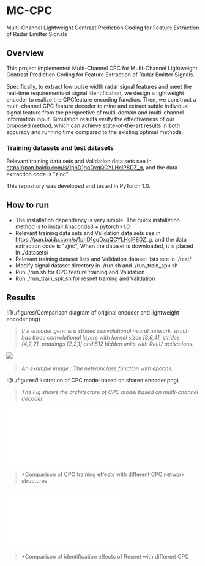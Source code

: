 # MC-CPC
Multi-Channel Lightweight Contrast Prediction Coding for Feature Extraction of Radar Emitter Signals

## Overview

This project implemented Multi-Channel CPC for Multi-Channel Lightweight Contrast Prediction Coding for Feature Extraction of Radar Emitter Signals. 

Specifically, to extract low pulse width radar signal features and meet the real-time requirements of signal identification, we design a lightweight 
encoder to realize the CPCfeature encoding function. Then, we construct a multi-channel CPC feature decoder to mine and extract subtle individual signal
 feature from the perspective of multi-domain and multi-channel information input. Simulation results verify the effectiveness of our proposed method, 
 which can achieve state-of-the-art results in both accuracy and running time compared to the existing optimal methods.

### Training datasets and test datasets

Relevant training data sets and Validation data sets see in https://pan.baidu.com/s/1phD1gqDxqQCYLHclP8DZ_g, and the data extraction code is "zjnc"


This repository was developed and tested in PyTorch 1.0.

## How to run

- The installation dependency is very simple. The quick installation method is to install Anaconda3 + pytorch>1.0
- Relevant training data sets and Validation data sets see in https://pan.baidu.com/s/1phD1gqDxqQCYLHclP8DZ_g, and the data extraction code is "zjnc", When the dataset is downloaded, it is placed in ./datasets/
- Relevant training dataset lists and Validation dataset lists see in ./test/
- Modify signal dataset directory in ./run.sh and ./run_train_spk.sh
- Run ./run.sh for CPC feature training and Validation
- Run ./run_train_spk.sh for resnet training and Validation


## Results

![](./figures/Comparison diagram of original encoder and lightweight encoder.png)

> *the encoder genc is a strided convolutional neural network, which has three convolutional layers with kernel sizes [8,6,4], strides [4,2,2], paddings [2,2,1] and 512 hidden units with ReLU activations.*


![](./figures/CPC_Resnet_loss.png)

> *An example image : The network loss function with epochs.*

![](./figures/Illustration of CPC model based on shared encoder.png)

> *The Fig shows the architecture of CPC model based on multi-channel decoder.*

![](./figures/CPC_acc.PDF)

> *Comparison of CPC training effects with different CPC network structures

![](./figures/Resnet_acc.PDF)

> *Comparison of identification effects of Resnet with different CPC




